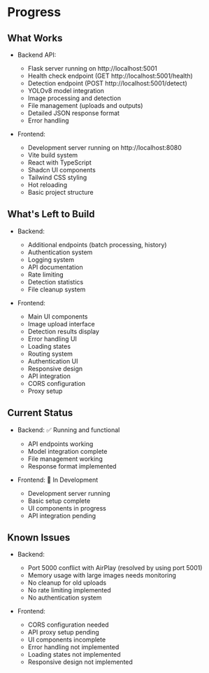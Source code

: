 # Progress

## What Works
- Backend API:
  - Flask server running on http://localhost:5001
  - Health check endpoint (GET http://localhost:5001/health)
  - Detection endpoint (POST http://localhost:5001/detect)
  - YOLOv8 model integration
  - Image processing and detection
  - File management (uploads and outputs)
  - Detailed JSON response format
  - Error handling

- Frontend:
  - Development server running on http://localhost:8080
  - Vite build system
  - React with TypeScript
  - Shadcn UI components
  - Tailwind CSS styling
  - Hot reloading
  - Basic project structure

## What's Left to Build
- Backend:
  - Additional endpoints (batch processing, history)
  - Authentication system
  - Logging system
  - API documentation
  - Rate limiting
  - Detection statistics
  - File cleanup system

- Frontend:
  - Main UI components
  - Image upload interface
  - Detection results display
  - Error handling UI
  - Loading states
  - Routing system
  - Authentication UI
  - Responsive design
  - API integration
  - CORS configuration
  - Proxy setup

## Current Status
- Backend: ✅ Running and functional
  - API endpoints working
  - Model integration complete
  - File management working
  - Response format implemented

- Frontend: 🚧 In Development
  - Development server running
  - Basic setup complete
  - UI components in progress
  - API integration pending

## Known Issues
- Backend:
  - Port 5000 conflict with AirPlay (resolved by using port 5001)
  - Memory usage with large images needs monitoring
  - No cleanup for old uploads
  - No rate limiting implemented
  - No authentication system

- Frontend:
  - CORS configuration needed
  - API proxy setup pending
  - UI components incomplete
  - Error handling not implemented
  - Loading states not implemented
  - Responsive design not implemented 
